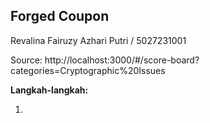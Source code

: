 ## Forged Coupon
Revalina Fairuzy Azhari Putri / 5027231001

Source: http://localhost:3000/#/score-board?categories=Cryptographic%20Issues

**Langkah-langkah:**

1. 